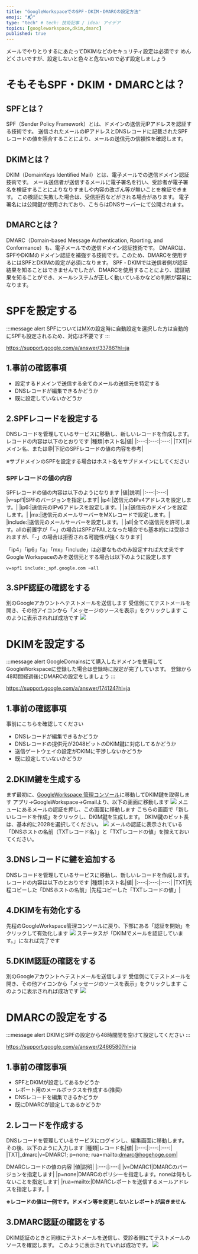 ```yaml
---
title: "GoogleWorkspaceでのSPF・DKIM・DMARCの設定方法"
emoji: "📬"
type: "tech" # tech: 技術記事 / idea: アイデア
topics: [googleworkspace,dkim,dmarc]
published: true
---
```


メールでやりとりするにあたってDKIMなどのセキュリティ設定は必須です
めんどくさいですが、設定しないと色々と危ないので必ず設定しましょう
# そもそもSPF・DKIM・DMARCとは？
## SPFとは？
SPF（Sender Policy Framework）とは、ドメインの送信元IPアドレスを認証する技術です。
送信されたメールのIPアドレスとDNSレコードに記載されたSPFレコードの値を照合することにより、メールの送信元の信頼性を確認します。
## DKIMとは？
DKIM（DomainKeys Identified Mail）とは、電子メールでの送信ドメイン認証技術です。
メール送信者が送信するメールに電子署名を行い、受診者が電子署名を検証することによりなりすましや内容の改ざん等が無いことを検証できます。
この検証に失敗した場合は、受信拒否などがされる場合があります。
電子署名には公開鍵が使用されており、こちらはDNSサーバーにて公開されます。
## DMARCとは？
DMARC（Domain-based Message Authentication, Rporting, and Conformance）も、電子メールでの送信ドメイン認証技術です。
DMARCは、SPFやDKIMのドメイン認証を補強する技術です。このため、DMARCを使用するにはSPFとDKIMの設定が必須になります。
SPF・DKIMでは送信者側が認証結果を知ることはできませんでしたが、DMARCを使用することにより、認証結果を知ることができ、メールシステムが正しく動いているかなどの判断が容易になります。
# SPFを設定する
:::message alert
SPFについてはMXの設定時に自動設定を選択した方は自動的にSPFも設定されるため、対応は不要です
:::

https://support.google.com/a/answer/33786?hl=ja

## 1.事前の確認事項
- 設定するドメインで送信する全てのメールの送信元を特定する
- DNSレコードが編集できるかどうか
- 既に設定していないかどうか
## 2.SPFレコードを設定する
DNSレコードを管理しているサービスに移動し、新しいレコードを作成します。
レコードの内容は以下のとおりです
|種類|ホスト名|値|
|:---:|:---:|:---:|
|TXT|ドメイン名、または@|下記のSPFレコードの値の内容を参考|

※サブドメインのSPFを設定する場合はホスト名をサブドメインにしてください
### SPFレコードの値の内容
SPFレコードの値の内容は以下のようになります
|値|説明|
|:---:|:---:|
|v=spf1|SPFのバージョンを指定します|
|ip4:|送信元のIPv4アドレスを設定します。|
|ip6:|送信元のIPv6アドレスを設定します。|
|a:|送信元のドメインを設定します。|
|mx:|送信元のメールサーバーをMXレコードで設定します。|
|include:|送信元のメールサーバーを設定します。|
|all|全ての送信元を許可します。allの前置字が「~」の場合はSPFがFAILとなった場合でも基本的には受診されますが、「-」の場合は拒否される可能性が強くなります|

「ip4」「ip6」「a」「mx」「include」は必要なもののみ設定すれば大丈夫です
Google Workspaceのみを送信元とする場合は以下のように設定します
```
v=spf1 include:_spf.google.com ~all
```
## 3.SPF認証の確認をする
別のGoogleアカウントへテストメールを送信します
受信側にてテストメールを開き、その他アイコンから「メッセージのソースを表示」をクリックします
このように表示されれば成功です
![](/images/0c10d8df0b06f8/image(6).png)
# DKIMを設定する
:::message alert
GoogleDomainsにて購入したドメインを使用してGoogleWorkspaceに登録した場合は登録時に設定が完了しています。
登録から48時間経過後にDMARCの設定をしましょう
:::

https://support.google.com/a/answer/174124?hl=ja

## 1.事前の確認事項
事前にこちらを確認してください
- DNSレコードが編集できるかどうか
- DNSレコードの提供元が2048ビットのDKIM鍵に対応してるかどうか
- 送信ゲートウェイの設定がDKIMに干渉しないかどうか
- 既に設定していないかどうか
## 2.DKIM鍵を生成する
まず最初に、[GoogleWorkspace 管理コンソール](https://admin.google.com)に移動してDKIM鍵を取得します
アプリ→GoogleWorkspace→Gmailより、以下の画面に移動します
![](/images/0c10d8df0b06f8/image(1).png)
メニューにあるメールの認証を押し、この画面に移動します
こちらの画面で「新しいレコードを作成」をクリックし、DKIM鍵を生成します。
DKIM鍵のビット長は、基本的に2028を選択してください。
![](/images/0c10d8df0b06f8/image(2).png)
メールの認証に表示されている「DNSホストの名前（TXTレコード名）」と「TXTレコードの値」を控えておいてください。
## 3.DNSレコードに鍵を追加する
DNSレコードを管理しているサービスに移動し、新しいレコードを作成します。
レコードの内容は以下のとおりです
|種類|ホスト名|値|
|:---:|:---:|:---:|
|TXT|先程コピーした「DNSホストの名前」|先程コピーした「TXTレコードの値」|
## 4.DKIMを有効化する
先程のGoogleWorkspace管理コンソールに戻り、下部にある「認証を開始」をクリックして有効化します
![](/images/0c10d8df0b06f8/image(3).png)
ステータスが「DKIMでメールを認証しています。」になれば完了です
## 5.DKIM認証の確認をする
別のGoogleアカウントへテストメールを送信します
受信側にてテストメールを開き、その他アイコンから「メッセージのソースを表示」をクリックします
このように表示されれば成功です
![](/images/0c10d8df0b06f8/image(4).png)

# DMARCの設定をする
:::message alert
DKIMとSPFの設定から48時間間を空けて設定してください
:::

https://support.google.com/a/answer/2466580?hl=ja

## 1.事前の確認事項
- SPFとDKIMが設定してあるかどうか
- レポート用のメールボックスを作成する(推奨)
- DNSレコードを編集できるかどうか
- 既にDMARCが設定してあるかどうか
## 2.レコードを作成する
DNSレコードを管理しているサービスにログインし、編集画面に移動します。
その後、以下のように入力します
|種類|レコード名|値|
|:---:|:---:|:---:|
|TXT|_dmarc|v=DMARC1; p=none; rua=mailto:dmarc@hogehoge.com|

DMARCレコードの値の内容
|値|説明|
|:---:|:---:|
|v=DMARC1|DMARCのバージョンを指定します|
|p=none|DMARCのポリシーを指定します。noneは何もしないことを指定します|
|rua=mailto:|DMARCレポートを送信するメールアドレスを指定します。|

**※レコードの値は一例です。ドメイン等を変更しないとレポートが届きません**
## 3.DMARC認証の確認をする
DKIM認証のときと同様にテストメールを送信し、受診者側にてテストメールのソースを確認します。
このように表示されていれば成功です。
![](/images/0c10d8df0b06f8/image(5).png)
